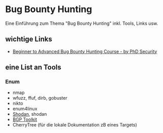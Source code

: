 # Bug Bounty Hunting

Eine Einführung zum Thema "Bug Bounty Hunting" inkl. Tools, Links usw.

## wichtige Links

- [Beginner to Advanced Bug Bounty Hunting Course - by PhD Security](https://www.youtube.com/watch?v=Rp69edBmFFo)

## eine List an Tools

### Enum

- nmap
- wfuzz, ffuf, dirb, gobuster
- nikto
- enum4linux
- [Shodan](https://www.shodan.io/dashboard), shodan
- [BGP Toolkit](https://bgp.he.net/)
- CherryTree (für die lokale Dokumentation zB eines Targets)

